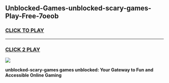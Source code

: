 
## Unblocked-Games-unblocked-scary-games-Play-Free-7oeob
<h3>
<a href="https://premium76.site?title=unblocked-scary-games&ref=23A">CLICK TO PLAY</a></h3>
<hr>

<h3>
<a href="https://premium76.site?title=unblocked-scary-games&ref=23A">CLICK 2 PLAY</a>
  
</h3>

<a href="https://premium76.site?title=unblocked-scary-games&ref=23A"><img src="https://clearcache.store/games.png"></a>


**unblocked-scary-games games unblocked: Your Gateway to Fun and Accessible Online Gaming**
